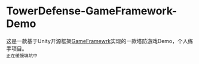 # TowerDefense-GameFramework-Demo

这是一款基于Unity开源框架[GameFramewrk][1]实现的一款塔防游戏Demo，个人练手项目。  
``正在缓慢填坑中``

[1]: https://github.com/EllanJiang/GameFramework "GF link"
